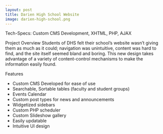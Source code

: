 ```yaml
---
layout: post
title: Darien High School Website
image: darien-high-school.png
---
```

Tech-Specs: Custom CMS Development, XHTML, PHP, AJAX

Project Overview
Students of DHS felt their school’s website wasn’t giving them as much as it could; navigation was unintuitive, content was hard to find, and the site itself seemed bland and boring.  This new design takes advantage of a variety of content-control mechanisms to make the information easily found.

Features

* Custom CMS Developed for ease of use
* Searchable, Sortable tables (faculty and student groups)
* Events Calendar
* Custom post types for news and announcements
* Widgetized sidebars
* Custom PHP scheduler
* Custom Slideshow gallery
* Easily updatable
* Intuitive UI design
